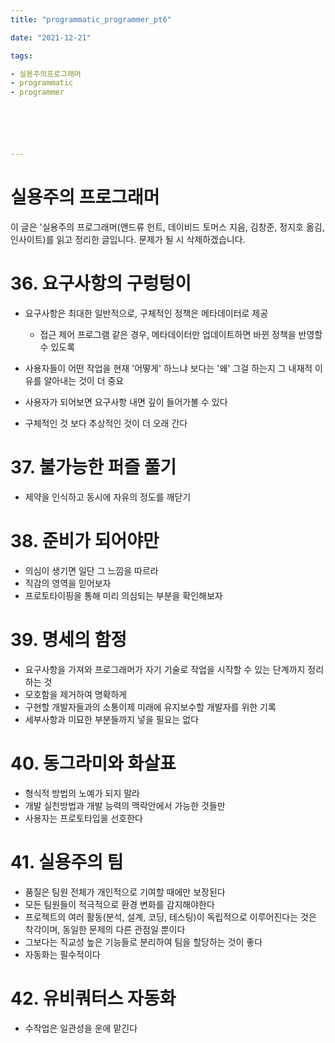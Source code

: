 ```yaml
---
title: "programmatic_programmer_pt6"

date: "2021-12-21"

tags:

- 실용주의프로그래머
- programmatic
- programmer






---
```


# 실용주의 프로그래머

 이 글은 '실용주의 프로그래머(앤드류 헌트, 데이비드 토머스 지음, 김창준, 정지호 옮김, 인사이트)를 읽고 정리한 글입니다. 문제가 될 시 삭제하겠습니다.



# 36. 요구사항의 구렁텅이

- 요구사항은 최대한 일반적으로, 구체적인 정책은 메타데이터로 제공
  - 접근 제어 프로그램 같은 경우, 메타데이터만 업데이트하면 바뀐 정책을 반영할 수 있도록

- 사용자들이 어떤 작업을 현재 '어떻게' 하느냐 보다는 '왜' 그걸 하는지 그 내재적 이유를 알아내는 것이 더 중요
- 사용자가 되어보면 요구사항 내면 깊이 들어가볼 수 있다
- 구체적인 것 보다 추상적인 것이 더 오래 간다



# 37. 불가능한 퍼즐 풀기

- 제약을 인식하고 동시에 자유의 정도를 깨닫기



# 38. 준비가 되어야만

- 의심이 생기면 일단 그 느낌을 따르라
- 직감의 영역을 믿어보자
- 프로토타이핑을 통해 미리 의심되는 부분을 확인해보자



# 39. 명세의 함정

- 요구사항을 가져와 프로그래머가 자기 기술로 작업을 시작할 수 있는 단계까지 정리하는 것
- 모호함을 제거하여 명확하게
- 구현할 개발자들과의 소통이제 미래에 유지보수할 개발자를 위한 기록
- 세부사항과 미묘한 부분들까지 넣을 필요는 없다



# 40. 동그라미와 화살표

- 형식적 방법의 노예가 되지 말라
- 개발 실천방법과 개발 능력의 맥락안에서 가능한 것들만
- 사용자는 프로토타입을 선호한다



# 41. 실용주의 팀

- 품질은 팀원 전체가 개인적으로 기여할 때에만 보장된다
- 모든 팀원들이 적극적으로 환경 변화를 감지해야한다
- 프로젝트의 여러 활동(분석, 설계, 코딩, 테스팅)이 독립적으로 이루어진다는 것은 착각이며, 동일한 문제의 다른 관점일 뿐이다
- 그보다는 직교성 높은 기능들로 분리하여 팀을 할당하는 것이 좋다
- 자동화는 필수적이다



# 42. 유비쿼터스 자동화

- 수작업은 일관성을 운에 맡긴다